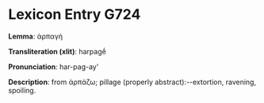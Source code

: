 # Lexicon Entry G724

**Lemma**: ἁρπαγή

**Transliteration (xlit)**: harpagḗ

**Pronunciation**: har-pag-ay'

**Description**:
from ἁρπάζω; pillage (properly abstract):--extortion, ravening, spoiling.
